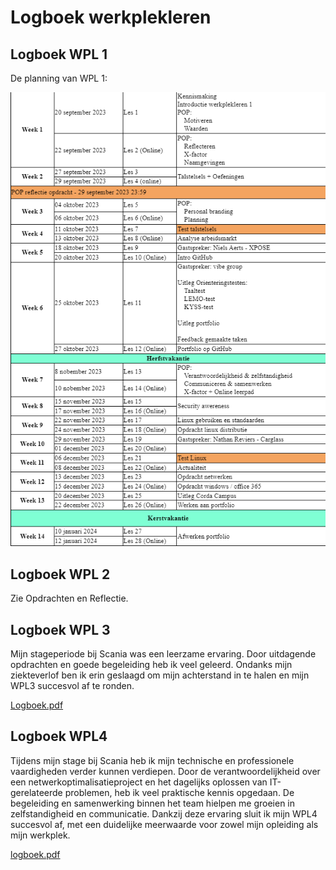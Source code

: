 # Logboek werkplekleren

## Logboek WPL 1
De planning van WPL 1:



![](./planning.png?raw=true)



## Logboek WPL 2
Zie Opdrachten en Reflectie.


## Logboek WPL 3
Mijn stageperiode bij Scania was een leerzame ervaring. Door uitdagende opdrachten en goede begeleiding heb ik veel geleerd. Ondanks mijn ziekteverlof ben ik erin geslaagd om mijn achterstand in te halen en mijn WPL3 succesvol af te ronden.

[Logboek.pdf](https://github.com/user-attachments/files/18428541/Logboek.pdf)



## Logboek WPL4
Tijdens mijn stage bij Scania heb ik mijn technische en professionele vaardigheden verder kunnen verdiepen. Door de verantwoordelijkheid over een netwerkoptimalisatieproject en het dagelijks oplossen van IT-gerelateerde problemen, heb ik veel praktische kennis opgedaan. De begeleiding en samenwerking binnen het team hielpen me groeien in zelfstandigheid en communicatie. Dankzij deze ervaring sluit ik mijn WPL4 succesvol af, met een duidelijke meerwaarde voor zowel mijn opleiding als mijn werkplek.

[logboek.pdf](https://github.com/user-attachments/files/20535425/logboek.pdf)
